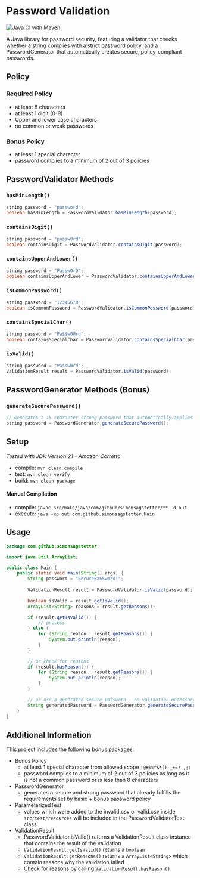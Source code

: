 # Password Validation
[![Java CI with Maven](https://github.com/simonsagstetter/password-validation/actions/workflows/ci.yml/badge.svg?branch=main)](https://github.com/simonsagstetter/password-validation/actions/workflows/ci.yml)

A Java library for password security, featuring a validator that checks whether a string complies with a strict password policy, and a PasswordGenerator that automatically creates secure, policy-compliant passwords.
## Policy

### Required Policy

- at least 8 characters
- at least 1 digit (0-9)
- Upper and lower case characters
- no common or weak passwords

### Bonus Policy

- at least 1 special character
- password complies to a minimum of 2 out of 3 policies

## PasswordValidator Methods

### `hasMinLength()`

```java
string password = "password";
boolean hasMinLength = PasswordValidator.hasMinLength(password);
```

### `containsDigit()`

```java
string password = "passw0rd";
boolean containsDigit = PasswordValidator.containsDigit(password);
```

### `containsUpperAndLower()`

```java
string password = "PasswÖrD";
boolean containsUpperAndLower = PasswordValidator.containsUpperAndLower(password);
```

### `isCommonPassword()`

```java
string password = "12345678";
boolean isCommonPassword = PasswordValidator.isCommonPassword(password);
```

### `containsSpecialChar()`

```java
string password = "Pa$$w00rd";
boolean containsSpecialChar = PasswordValidator.containsSpecialChar(password);
```

### `isValid()`

```java
string password = "Passw0rd";
ValidationResult result = PasswordValidator.isValid(password);
```

## PasswordGenerator Methods (Bonus)

### `generateSecurePassword()`

```java
// Generates a 15 character strong password that automatically applies to the password policy
string password = PasswordGenerator.generateSecurePassword();
```

## Setup
*Tested with JDK Version 21 - Amazon Corretto*

- compile: `mvn clean compile`
- test: `mvn clean verify`
- build: `mvn clean package `

#### Manual Compilation

 - compile: `javac src/main/java/com/github/simonsagstetter/** -d out`
 - execute: `java -cp out com.github.simonsagstetter.Main`

## Usage

```java
package com.github.simonsagstetter;

import java.util.ArrayList;

public class Main {
    public static void main(String[] args) {
        String password = "SecurePa55word!";
        
        ValidationResult result = PasswordValidator.isValid(password);
        
        boolean isValid = result.getIsValid();
        ArrayList<String> reasons = result.getReasons();

        if (result.getIsValid()) {
            // process
        } else {
            for (String reason : result.getReasons()) {
                System.out.println(reason);
            }
        }

        // or check for reasons
        if (result.hasReason()) {
            for (String reason : result.getReasons()) {
                System.out.println(reason);
            }
        }

        // or use a generated secure password - no validation necessary
        String generatedPassword = PasswordGenerator.generateSecurePassword();
    }
}

```

## Additional Information

This project includes the following bonus packages:

- Bonus Policy
  - at least 1 special character from allowed scope `!@#$%^&*()-_+=?.,;:`
  - password complies to a minimum of 2 out of 3 policies as long as it is not a common password or is less than 8 characters
- PasswordGenerator
  - generates a secure and strong password that already fulfills the requirements set by basic + bonus password policy
- ParameterizedTest
  - values which were added to the invalid.csv or valid.csv inside `src/test/resources` will be included in the PasswordValidatorTest class 
- ValidationResult
  - PasswordValidator.isValid() returns a ValidationResult class instance that contains the result of the validation
  - `ValidationResult.getIsValid()` returns a `boolean` 
  - `ValidationResult.getReasons()` returns a `ArrayList<String>` which contain reasons why the validation failed
  - Check for reasons by calling `ValidationResult.hasReason()`